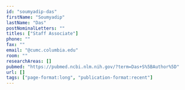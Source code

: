 ```yaml
---
id: "soumyadip-das"
firstName: "Soumyadip"
lastName: "Das"
postNominalLetters: ""
titles: ["Staff Associate"]
phone: ""
fax: ""
email: "@cumc.columbia.edu"
room: ""
researchAreas: []
pubmed: "https://pubmed.ncbi.nlm.nih.gov/?term=Das+S%5BAuthor%5D"
url: []
tags: ["page-format:long", "publication-format:recent"]
---
```

